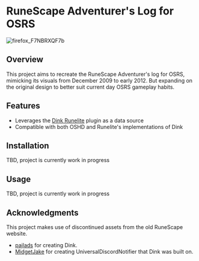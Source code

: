 # RuneScape Adventurer's Log for OSRS
![firefox_F7NBRXQF7b](https://github.com/MidgetJake/UniversalDiscordNotifier/assets/18210607/7a8182a2-007d-4f57-9967-7835b9b12249)

## Overview

This project aims to recreate the RuneScape Adventurer's log for OSRS, mimicking its visuals from December 2009 to early 2012. But expanding on the original design to better suit current day OSRS gameplay habits.

## Features

- Leverages the [Dink Runelite](https://github.com/pajlads/DinkPlugin) plugin as a data source
- Compatible with both OSHD and Runelite's implementations of Dink

## Installation

TBD, project is currently work in progress

## Usage

TBD, project is currently work in progress


## Acknowledgments

This project makes use of discontinued assets from the old RuneScape website.

- [pajlads](https://github.com/pajlads) for creating Dink.
- [MidgetJake](https://github.com/MidgetJake) for creating UniversalDiscordNotifier that Dink was built on.
